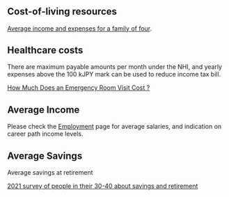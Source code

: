 # 

## Cost-of-living resources

[Average income and expenses for a family of four](https://hoken-room.jp/money-life/8595).

## Healthcare costs

There are maximum payable amounts per month under the NHI, and yearly expenses above the 100 kJPY mark can be used to reduce income tax bill.

[How Much Does an Emergency Room Visit Cost ?](https://realgaijin.substack.com/p/how-much-does-an-emergency-room-visit)

## Average Income

Please check the [Employment](earning/employment) page for average salaries, and indication on career path income levels.

## Average Savings

Average savings at retirement

[2021 survey of people in their 30-40 about savings and retirement](https://www.nippon.com/en/japan-data/h00977/)
